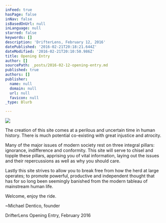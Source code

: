 ```yaml
---
inFeed: true
hasPage: false
inNav: false
isBasedOnUrl: null
inLanguage: null
starred: false
keywords: []
description: 'DrifterLens, February 12, 2016'
datePublished: '2016-02-21T20:18:21.644Z'
dateModified: '2016-02-21T20:10:50.986Z'
title: Opening Entry
author: []
sourcePath: _posts/2016-02-12-opening-entry.md
published: true
authors: []
publisher:
  name: null
  domain: null
  url: null
  favicon: null
_type: Blurb

---
```

![](https://the-grid-user-content.s3-us-west-2.amazonaws.com/bd41f9d1-f78e-46da-a8dc-a940962b9da4.png)

The creation of this site comes at a perilous and uncertain time in human history. There is much potential co-existing with great injustice and atrocity.

Many of the major issues of modern society rest on three integral pillars: ignorance, indifference and conformity. This site will serve to chisel and topple these pillars, apprising you of vital information, laying out the issues and their repercussions as well as why you should care.

Lastly this site strives to allow you to break free from how the herd at large operates; to promote powerful, productive and independent thought that has for so long been seemingly banished from the modern tableau of mainstream human life.

Welcome, enjoy the ride.

~Michael Dentico, founder

DrifterLens Opening Entry, February 2016